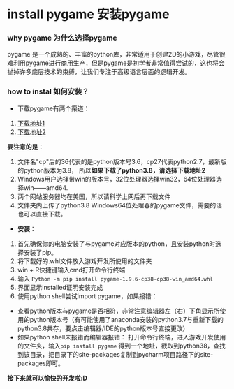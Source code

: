 # install pygame 安装pygame


### why pygame 为什么选择pygame
pygame 是一个成熟的、丰富的python库，非常适用于创建2D的小游戏，尽管很难利用pygame进行商用生产，但是pygame是初学者非常值得尝试的，这也将会抛掉许多底层技术的束缚，让我们专注于高级语言层面的逻辑开发。


### how to instal 如何安装？

* 下载pygame有两个渠道：
1. [下载地址1](https://bitbucket.org/pygame/pygame/downloads/)
2. [下载地址2](https://www.lfd.uci.edu/~gohlke/pythonlibs/#pygame)


**要注意的是**：
1. 文件名"cp"后的36代表的是python版本号3.6，cp27代表python2.7，最新版的python版本为3.8，
所以**如果下载了python3.8，请选择下载地址2**
2. Windows用户选择带win的版本号，32位处理器选择win32，64位处理器选择win——amd64.
3. 两个网站服务器均在美国，所以请科学上网后再下载文件
4. 文件夹内上传了python3.8 Windows64位处理器的pygame文件，需要的话也可以直接下载。


* **安装**：

1. 首先确保你的电脑安装了与pygame对应版本的python，且安装python时选择安装了pip。
2. 将下载好的.whl文件放入游戏开发所使用的文件夹
3. win + R快捷键输入cmd打开命令行终端
4. 输入 `Python -m pip install pygame-1.9.6-cp38-cp38-win_amd64.whl`
5. 界面显示installed证明安装完成
6. 使用python shell尝试import pygame，如果报错：
* 查看python版本与pygame是否相符，非常注意编辑器左（右）下角显示所使用的python版本号（有可能使用了anaconda安装的python3.7与重新下载的python3.8共存，要点击编辑器/IDE的python版本号直接更改）
* 如果python shell未报错而编辑器报错：
打开命令行终端，进入游戏开发使用的文件夹，输入`pip install pygame`
得到一个地址，截取到python38，查找到该目录，把目录下的site-packages复制到pycharm项目路径下的site-packages即可。

**接下来就可以愉快的开发啦:D**